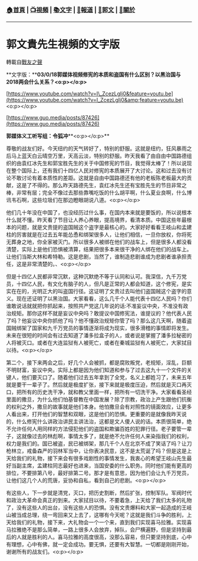 ###  [:house:首頁](https://github.com/ourhimalayas/home) | [:tv:視頻](https://github.com/ourhimalayas/videos) | [:books:文字](https://github.com/ourhimalayas/txt) | [:newspaper:報道](https://github.com/ourhimalayas/news) | [:eagle:郭文](https://github.com/ourhimalayas/guomedia) | [:pray:關於](https://github.com/ourhimalayas/home/tree/master/about)
---
# 郭文貴先生視頻的文字版
轉載自[戰友之聲](http://littleantvoice.blogspot.com)

**文字版：****03/0/18郭媒体视频修宪的本质和盗国有什么区别？以黑治国与2018两会什么关系？<o:p></o:p>**





[https://www.youtube.com/watch?v=I\_ZcezLgIj0&feature=youtu.be](https://www.youtube.com/watch?v=I_ZcezLgIj0&amp;feature=youtu.be)<o:p></o:p>



[https://www.guo.media/posts/87426](https://www.guo.media/posts/87426)







**郭媒体义工听写组：令狐冲****<o:p></o:p>**



尊敬的战友们好。今天纽约的天气转好了，特别的舒服。这就是纽约，狂风暴雨之后马上蓝天白云晴空万里，天高云淡，特别的舒服。昨天我看了由自由中国路德组织的由袁红冰先生和郭宝胜先生的关于中国修宪的节目，我觉得太棒了！所以说现在整个国际上，还有我们十四亿人民对修宪的本质展开了大讨论。这和过去没有讨论不敢讨论有着本质性的差距。这就是自由中国路德还有他的老板陈老板最大的贡献，这是了不得的。那么昨天路德先生，袁红冰先生还有宝胜先生的节目非常之棒，非常有层；完全不像过去那些靠嘴吃饭的什么胡平啊，什么夏业良啊，什么博讯韦石啊，这些垃圾们在那边瞪眼胡说八道。<o:p></o:p>



他们几十年没在中国了，也没经历过什么事，在国内本来就是要饭的，所以说根本什么就不懂。昨天看了节目让人养心养眼，提高境界，看清本质。中国这些年最根本的问题，就是文贵提的盗国贼这个盗字是最核心的。大家好好看看王岐山和孟建柱的厉害就是在过去五年能怂恿和绑架很多人，让他们相信，一旦你放权，你将死无葬身之地，你全家被灭门。所以很多人被绑在他们的战车上，但是很多人都没看清楚，实际上是他们恐惧被清算，结果把很多本来很干净的人绑在他们的战车上。让他们当斯大林和希特勒。这是悲剧，当然了，谁制造悲剧谁成为悲剧者谁承担责任，这是非常清楚的。、<o:p></o:p>



但是十四亿人民都非常沉默，这种沉默绝不等于认同和认可。我深信，九千万党员，十四亿人民，有文化有脑子的人，但凡是正常的人都会知道，这个修宪，是实实在在的，光明正大的叫盗国行径。这证明了文贵过去叫他们盗国贼这个盗字的意义。现在还证明了以黑治国。大家看看，这么几千个人能代表十四亿人民吗？你们谁敢说话就就把你抓起来，按照共产党这几年说的话:不准妄议中央，不准没有政治规矩。那你这样不就是妄议中央吗？敢提议中国修宪法，谁提议的？他代表人民了吗？他妄议中央你抓他了吗？他不懂政治规矩你管了吗？那么这几天啊，随着盗国贼绑架了国家和九千万党员的事情逐渐将成为现实，很多滑稽的事情即将发生。未来在很短的时间会有过去知道了潘多拉盒子的人，或者说是掌握了潘多拉秘密的人将被灭口。或者在大连监狱有人被死亡，或者在秦城监狱有人被死亡，大家拭目以待。<o:p></o:p>



第二个，接下来两会之后，好几个人会被抓，都是腐败叛党，老规矩，淫乱，巨额不明财富，妄议中央。实际上都是因为他们知道和参与了过去这九十一个文件的关键人，他们要灭口了。随着他们过去五年拿到了全党，名义上都姓习了，未来五年就是要干一辈子了。然后就是极度扩张，接下来就是极度压迫，然后就是灭口再灭口，把所有的历史洗干净，就和教父里面一样，把所有一切洗干净。大家看看圣经里面的撒旦，为什么他们怕基督教在中国发展？除了宗教，政治上产生跟他们抗衡的权利之外，撒旦的故事就是他们本身。他怕撒旦会有对照性的镜面效应，让更多人看出来，打开他们的智慧和双眼，这是他们的恐惧。更重要的是就像我昨天说的，什么修宪什么讲政治讲民主讲法治，这都是文人傻人说的话。本质很简单，绝不允许任何人用同样的方法侵犯他们的盗国和欺骗百姓的犯罪行径。老子要管一辈子，这就像过去的林彪啊，事情太多了，就是绝不允许任何人来染指我们的权利，权力是我们的。国已被盗，民已被绑架，那几千个人在北京不成了笑话了吗？让刀枪林立，戒备森严的羽林军当中，让你表决民意，这不是太荒诞了吗？但是这是上天给我们的礼物，接下来会有很多戏剧性的事情发生，我衷心的希望王岐山先生最好当副主席，孟建柱同志最好也进来，当国安委的什么职务。同时他们能有更高的排位，不要排第八号，最好排第二号。那才是有意思，因为他们会让九千万党员，让他们这几个人的荒唐，妥协和自私，看到自己的悲剧。<o:p></o:p>





有这些人，下一步就是清党，灭口，把历史割断，然后扩张，控制军队。军阀时代和政治大革命会真正的到来。大家拭目以待，不要着急，上天给了我们太多的礼物了，没有这些人的出台，没有这些人的恐惧。没有文贵爆料和大家一起造成的王岐山被当成总理，绕一弯回来又上去了，这哪有今天呢？这就是我们斗争的胜利，上天给我们的礼物，接下来，大礼物会一个一个来，直到我们实现喜马拉雅。实现喜马拉雅绝不是那么简单，一路上很多人会放弃，掉队，会尸横遍野，但是坚持到最后的人就是胜利的人。喜马拉雅的高度很高，没那么容易，但只要坚持到底，心中有理想，心中有佛，就一定会成功。要无惧，还要有大智慧。一切都是刚刚开始，谢谢所有的战友们。<o:p></o:p>
  
<u></u><sub></sub><sup></sup><strike></strike>